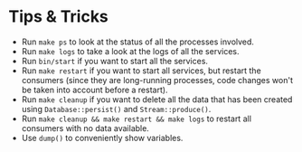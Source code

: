 # Tips & Tricks

- Run `make ps` to look at the status of all the processes involved.
- Run `make logs` to take a look at the logs of all the services.
- Run `bin/start` if you want to start all the services.
- Run `make restart` if you want to start all services, but restart the consumers (since they are long-running processes, code changes won't be taken into account before a restart).
- Run `make cleanup` if you want to delete all the data that has been created using `Database::persist()` and `Stream::produce()`.
- Run `make cleanup && make restart && make logs` to restart all consumers with no data available.
- Use `dump()` to conveniently show variables.
